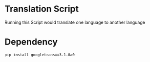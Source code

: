 # Translation Script
Running this Script would translate one language to another language

# Dependency
```pip install googletrans==3.1.0a0```
